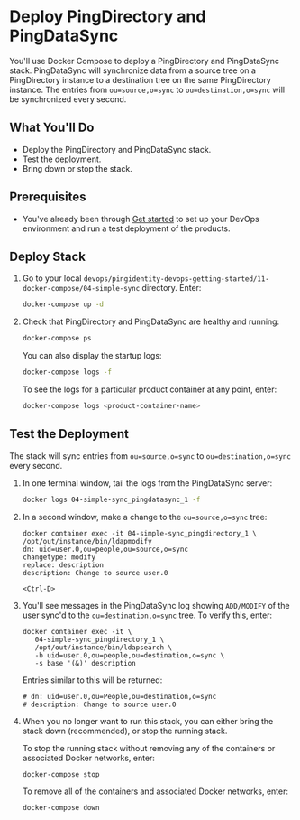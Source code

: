 # Deploy PingDirectory and PingDataSync

You'll use Docker Compose to deploy a PingDirectory and PingDataSync stack. PingDataSync will synchronize data from a source tree on a PingDirectory instance to a destination tree on the same PingDirectory instance. The entries from `ou=source,o=sync` to `ou=destination,o=sync` will be synchronized every second.

## What You'll Do

* Deploy the PingDirectory and PingDataSync stack.
* Test the deployment.
* Bring down or stop the stack.

## Prerequisites

* You've already been through [Get started](../get-started/getStarted.md) to set up your DevOps environment and run a test deployment of the products.

## Deploy Stack

1. Go to your local `devops/pingidentity-devops-getting-started/11-docker-compose/04-simple-sync` directory. Enter:

      ```sh
      docker-compose up -d
      ```

1. Check that PingDirectory and PingDataSync are healthy and running:

      ```sh
      docker-compose ps
      ```

      You can also display the startup logs:

      ```sh
      docker-compose logs -f
      ```

      To see the logs for a particular product container at any point, enter:

      ```sh
      docker-compose logs <product-container-name>
      ```

## Test the Deployment

The stack will sync entries from `ou=source,o=sync` to `ou=destination,o=sync` every second.

1. In one terminal window, tail the logs from the PingDataSync server:

      ```sh
      docker logs 04-simple-sync_pingdatasync_1 -f
      ```

1. In a second window, make a change to the `ou=source,o=sync` tree:

      ```text
      docker container exec -it 04-simple-sync_pingdirectory_1 \
      /opt/out/instance/bin/ldapmodify
      dn: uid=user.0,ou=people,ou=source,o=sync
      changetype: modify
      replace: description
      description: Change to source user.0

      <Ctrl-D>
      ```

1. You'll see messages in the PingDataSync log showing `ADD/MODIFY` of the user sync'd to the `ou=destination,o=sync` tree.  To verify this, enter:

      ```text
      docker container exec -it \
         04-simple-sync_pingdirectory_1 \
         /opt/out/instance/bin/ldapsearch \
         -b uid=user.0,ou=people,ou=destination,o=sync \
         -s base '(&)' description
      ```

      Entries similar to this will be returned:

      ```text
      # dn: uid=user.0,ou=People,ou=destination,o=sync
      # description: Change to source user.0
      ```

1. When you no longer want to run this stack, you can either bring the stack down (recommended), or stop the running stack.

      To stop the running stack without removing any of the containers or associated Docker networks, enter:

      ```sh
      docker-compose stop
      ```

      To remove all of the containers and associated Docker networks, enter:

      ```sh
      docker-compose down
      ```
